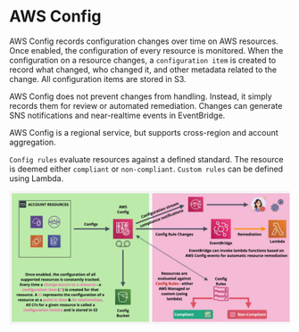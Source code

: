 # AWS Config

AWS Config records configuration changes over time on AWS resources. Once enabled, the configuration of every resource is monitored. When the configuration on a resource changes, a `configuration item` is created to record what changed, who changed it, and other metadata related to the change. All configuration items are stored in S3.

AWS Config does not prevent changes from handling. Instead, it simply records them for review or automated remediation. Changes can generate SNS notifications and near-realtime events in EventBridge.

AWS Config is a regional service, but supports cross-region and account aggregation.

`Config rules` evaluate resources against a defined standard. The resource is deemed either `compliant` or `non-compliant`. `Custom rules` can be defined using Lambda.

![AWS Config](./static/images/config.png)

